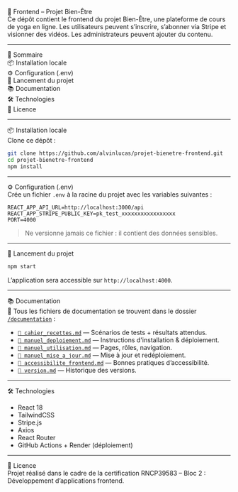 🌿 Frontend – Projet Bien-Être  
Ce dépôt contient le frontend du projet Bien-Être, une plateforme de cours de yoga en ligne. Les utilisateurs peuvent s’inscrire, s’abonner via Stripe et visionner des vidéos. Les administrateurs peuvent ajouter du contenu.

---

📁 Sommaire  
📦 Installation locale  
⚙️ Configuration (.env)  
🚀 Lancement du projet  
📚 Documentation  
🛠 Technologies  
📜 Licence  

---

📦 Installation locale  
Clone ce dépôt :

```bash
git clone https://github.com/alvinlucas/projet-bienetre-frontend.git
cd projet-bienetre-frontend
npm install
```

---

⚙️ Configuration (.env)  
Crée un fichier `.env` à la racine du projet avec les variables suivantes :

```
REACT_APP_API_URL=http://localhost:3000/api
REACT_APP_STRIPE_PUBLIC_KEY=pk_test_xxxxxxxxxxxxxxxxx
PORT=4000
```

> Ne versionne jamais ce fichier : il contient des données sensibles.

---

🚀 Lancement du projet  
```bash
npm start
```

L’application sera accessible sur `http://localhost:4000`.

---

📚 Documentation  
📄 Tous les fichiers de documentation se trouvent dans le dossier [`/documentation`](./documentation) :

- [`📘 cahier_recettes.md`](./documentation/cahier_recettes.md) — Scénarios de tests + résultats attendus.
- [`📘 manuel_deploiement.md`](./documentation/manuel_deploiement.md) — Instructions d'installation & déploiement.
- [`📘 manuel_utilisation.md`](./documentation/manuel_utilisation.md) — Pages, rôles, navigation.
- [`📘 manuel_mise_a_jour.md`](./documentation/manuel_mise_a_jour.md) — Mise à jour et redéploiement.
- [`📘 accessibilite_frontend.md`](./documentation/accessibilite.md) — Bonnes pratiques d’accessibilité.
- [`📘 version.md`](./documentation/version.md) — Historique des versions.

---

🛠 Technologies  
- React 18  
- TailwindCSS  
- Stripe.js  
- Axios  
- React Router  
- GitHub Actions + Render (déploiement)

---

📜 Licence  
Projet réalisé dans le cadre de la certification RNCP39583 – Bloc 2 : Développement d’applications frontend.
